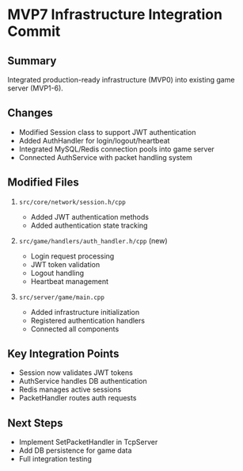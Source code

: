 # MVP7 Infrastructure Integration Commit

## Summary
Integrated production-ready infrastructure (MVP0) into existing game server (MVP1-6).

## Changes
- Modified Session class to support JWT authentication
- Added AuthHandler for login/logout/heartbeat
- Integrated MySQL/Redis connection pools into game server
- Connected AuthService with packet handling system

## Modified Files
1. `src/core/network/session.h/cpp`
   - Added JWT authentication methods
   - Added authentication state tracking

2. `src/game/handlers/auth_handler.h/cpp` (new)
   - Login request processing
   - JWT token validation
   - Logout handling
   - Heartbeat management

3. `src/server/game/main.cpp`
   - Added infrastructure initialization
   - Registered authentication handlers
   - Connected all components

## Key Integration Points
- Session now validates JWT tokens
- AuthService handles DB authentication
- Redis manages active sessions
- PacketHandler routes auth requests

## Next Steps
- Implement SetPacketHandler in TcpServer
- Add DB persistence for game data
- Full integration testing